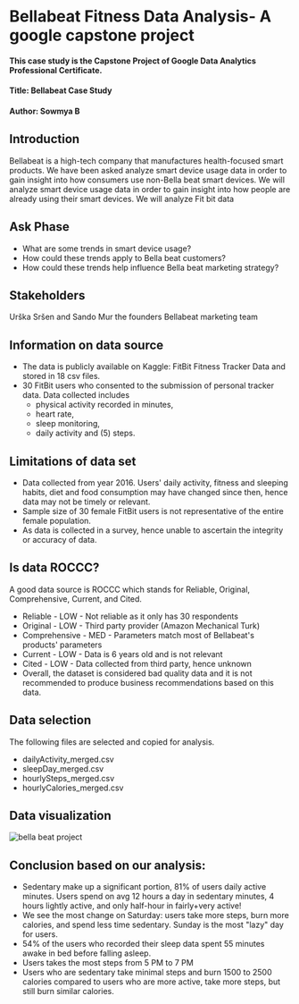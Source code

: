 


# Bellabeat Fitness Data Analysis- A google capstone project
#### This case study is the Capstone Project of Google Data Analytics Professional Certificate.

#### Title: Bellabeat Case Study

#### Author: Sowmya B

## Introduction
Bellabeat is a high-tech company that manufactures health-focused smart products. We have been asked analyze smart device usage data in order to gain insight into how consumers use non-Bella beat smart devices. We will analyze smart device usage data in order to gain insight into how people are already using their smart devices. We will analyze Fit bit data

## Ask Phase
- What are some trends in smart device usage?
- How could these trends apply to Bella beat customers?
- How could these trends help influence Bella beat marketing strategy?

## Stakeholders
Urška Sršen and Sando Mur the founders Bellabeat marketing team

## Information on data source

- The data is publicly available on Kaggle: FitBit Fitness Tracker Data and stored in 18 csv files.
- 30 FitBit users who consented to the submission of personal tracker data. Data collected includes 
  -  physical activity recorded in minutes, 
  -  heart rate, 
  -  sleep monitoring, 
  -  daily activity and (5) steps.
## Limitations of data set

- Data collected from year 2016. Users' daily activity, fitness and sleeping habits, diet and food consumption may have changed since then, hence data may not be timely or relevant.
- Sample size of 30 female FitBit users is not representative of the entire female population.
- As data is collected in a survey, hence unable to ascertain the integrity or accuracy of data.

## Is data ROCCC?

A good data source is ROCCC which stands for Reliable, Original, Comprehensive, Current, and Cited.

- Reliable - LOW - Not reliable as it only has 30 respondents
- Original - LOW - Third party provider (Amazon Mechanical Turk)
- Comprehensive - MED - Parameters match most of Bellabeat's products' parameters
- Current - LOW - Data is 6 years old and is not relevant
- Cited - LOW - Data collected from third party, hence unknown
- Overall, the dataset is considered bad quality data and it is not recommended to produce business recommendations based on this data.

## Data selection

The following files are selected and copied for analysis.

- dailyActivity_merged.csv
- sleepDay_merged.csv
- hourlySteps_merged.csv
- hourlyCalories_merged.csv
 
## Data visualization

![bella beat project](https://user-images.githubusercontent.com/107466533/176990719-847a89f0-9e75-4d9f-91fc-3d6708f4a3d6.png)

## Conclusion based on our analysis:

- Sedentary make up a significant portion, 81% of users daily active minutes. Users spend on avg 12 hours a day in sedentary minutes, 4 hours lightly active, and only   half-hour in fairly+very active! 
- We see the most change on Saturday: users take more steps, burn more calories, and spend less time sedentary. Sunday is the most "lazy" day for users. 
- 54% of the users who recorded their sleep data spent 55 minutes awake in bed before falling asleep.
- Users takes the most steps from 5 PM to 7 PM
- Users who are sedentary take minimal steps and burn 1500 to 2500 calories compared to users who are more active, take more steps, but still burn similar calories.
